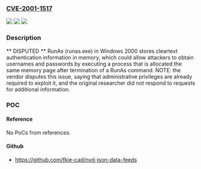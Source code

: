 ### [CVE-2001-1517](https://cve.mitre.org/cgi-bin/cvename.cgi?name=CVE-2001-1517)
![](https://img.shields.io/static/v1?label=Product&message=n%2Fa&color=blue)
![](https://img.shields.io/static/v1?label=Version&message=n%2Fa&color=blue)
![](https://img.shields.io/static/v1?label=Vulnerability&message=n%2Fa&color=brighgreen)

### Description

** DISPUTED ** RunAs (runas.exe) in Windows 2000 stores cleartext authentication information in memory, which could allow attackers to obtain usernames and passwords by executing a process that is allocated the same memory page after termination of a RunAs command.  NOTE: the vendor disputes this issue, saying that administrative privileges are already required to exploit it, and the original researcher did not respond to requests for additional information.

### POC

#### Reference
No PoCs from references.

#### Github
- https://github.com/fkie-cad/nvd-json-data-feeds

